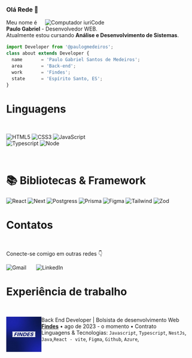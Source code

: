 ### Olá Rede 👋

<img src="https://raw.githubusercontent.com/MicaelliMedeiros/micaellimedeiros/master/image/computer-illustration.png" min-width="400px" max-width="400px" width="400px" align="right" alt="Computador iuriCode">

<p align="left"> 
  Meu nome é <strong>Paulo Gabriel</strong> - Desenvolvedor WEB.
  <br>
  Atualmente estou cursando <strong>Análise e Desenvolvimento de Sistemas</strong>.
  <br>
</p>

```js
import Developer from '@paulogmedeiros';
class about extends Developer {
  name       = 'Paulo Gabriel Santos de Medeiros';
  area       = 'Back-end';
  work       = 'Findes';
  state      = 'Espírito Santo, ES';
}
```

# Linguagens
<br/>

![HTML5](https://img.shields.io/badge/HTML5-E34F26?style=for-the-badge&logo=html5&logoColor=white)
![CSS3](https://img.shields.io/badge/CSS3-1572B6?style=for-the-badge&logo=css3&logoColor=white)
![JavaScript](https://img.shields.io/badge/JavaScript-F7DF1E?style=for-the-badge&logo=javascript&logoColor=black)
<br/>
![Typescript](https://img.shields.io/badge/TypeScript-007ACC?style=for-the-badge&logo=typescript&logoColor=white)
![Node](https://img.shields.io/badge/Node.js-43853D?style=for-the-badge&logo=node.js&logoColorwhite)

<br/>

# 📚 Bibliotecas & Framework

![React](https://img.shields.io/badge/react-blue.svg?style=for-the-badge&logo=react&logoColor=white)
![Next](https://img.shields.io/badge/next-black.svg?style=for-the-badge&logo=next.js&logoColor=white)
![Postgress](https://img.shields.io/badge/PostgreSQL-316192?style=for-the-badge&logo=postgresql&logoColor=white)
![Prisma](https://img.shields.io/badge/Prisma-3982CE?style=for-the-badge&logo=Prisma&logoColor=white)
![Figma](https://img.shields.io/badge/Figma-F24E1E?style=for-the-badge&logo=figma&logoColor=white)
![Tailwind](https://img.shields.io/badge/Tailwind_CSS-38B2AC?style=for-the-badge&logo=tailwind-css&logoColor=white)
![Zod](https://img.shields.io/badge/zod-142641?style=for-the-badge&logo=zod&logoColor=white)




# Contatos

<br/>

Conecte-se comigo em outras redes 👇

[<img align="left" alt="Gmail" width="80px" src="https://img.shields.io/badge/Gmail-D14836?style=for-the-badge&logo=gmail&logoColor=white"/>](mailto:paulogsantosm@gmail.com)
[<img align="left" alt="LinkedIn" width="100px" src="https://img.shields.io/badge/LinkedIn-0077B5?style=for-the-badge&logo=linkedin&logoColor=white"/>](https://www.linkedin.com/in/paulo-gabriel-santos-de-medeiros-9247392a3)
  
<br/>

# Experiência de trabalho
<br/>

[<img align="left" height="94px" width="94px" alt="Warpnet" src="https://github.com/renatorrocha/renatorrocha/blob/main/findes_logo.jpg"/>](https://www.findes.com.br/)
Back End Developer | Bolsista de desenvolvimento Web \
[**Findes**](https://www.findes.com.br/) • ago de 2023 - o momento • Contrato \
Linguagens & Tecnologias: `Javascript`, `Typescript`, `NestJs`, `Java`,`React - vite`, `Figma`, `Github`, `Azure`, \
<br/>
